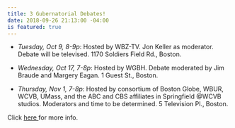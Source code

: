 ```yaml
---
title: 3 Gubernatorial Debates!
date: 2018-09-26 21:13:00 -04:00
is featured: true
---
```




* *Tuesday, Oct 9, 8-9p*: Hosted by WBZ-TV. Jon Keller as moderator.  Debate will be televised.  1170 Soldiers Field Rd., Boston. 

* *Wednesday, Oct 17, 7-8p*:  Hosted by WGBH. Debate moderated by Jim Braude and Margery Eagan. 1 Guest St., Boston. 

* *Thursday, Nov 1, 7-8p*: Hosted by consortium of Boston Globe, WBUR, WCVB, UMass, and the ABC and CBS affiliates in Springfield @WCVB studios. Moderators and time to be determined. 5 Television Pl., Boston. 

Click [here ](https://www.metrowestdailynews.com/news/20180925/first-governor-debate-planned-for-oct-9)for more info.